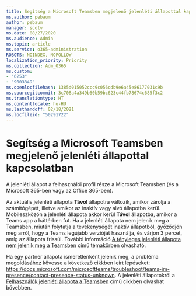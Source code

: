 ```yaml
---
title: Segítség a Microsoft Teamsben megjelenő jelenléti állapottal kapcsolatban
ms.author: pebaum
author: pebaum
manager: scotv
ms.date: 08/27/2020
ms.audience: Admin
ms.topic: article
ms.service: o365-administration
ROBOTS: NOINDEX, NOFOLLOW
localization_priority: Priority
ms.collection: Adm_O365
ms.custom:
- "6253"
- "9003349"
ms.openlocfilehash: 1385d015052ccc9c056cdb9e6a45e86177031c9b
ms.sourcegitcommit: 3c708a4a349b60b59bc623c44fb78674c685f3c2
ms.translationtype: HT
ms.contentlocale: hu-HU
ms.lasthandoff: 02/18/2021
ms.locfileid: "50291722"
---
```

# <a name="help-with-presence-in-microsoft-teams"></a>Segítség a Microsoft Teamsben megjelenő jelenléti állapottal kapcsolatban

A jelenléti állapot a felhasználói profil része a Microsoft Teamsben (és a Microsoft 365-ben vagy az Office 365-ben). 

Az aktuális jelenléti állapota **Távol** állapotra változik, amikor zárolja a számítógépét, illetve amikor az inaktív vagy alvó állapotba kerül. Mobileszközön a jelenléti állapota akkor kerül **Távol** állapotba, amikor a Teams app a háttérben fut. Ha a jelenléti állapota nem jelenik meg a Teamsben, miután folytatja a tevékenységét inaktív állapotból, győződjön meg arról, hogy a Teams legújabb verzióját használja, és várjon 3 percet, amíg az állapota frissül. További információ [A tényleges jelenléti állapota nem jelenik meg a Teamsben](https://docs.microsoft.com/microsoftteams/troubleshoot/teams-im-presence/presence-not-show-actual-status) című témakörben olvasható.

Ha egy partner állapota ismeretlenként jelenik meg, a probléma megoldásához kövesse a következő cikkben leírt lépéseket: https://docs.microsoft.com/microsoftteams/troubleshoot/teams-im-presence/contact-presence-status-unknown.
A jelenléti állapotokról a [Felhasználók jelenléti állapota a Teamsben](https://docs.microsoft.com/microsoftteams/presence-admins) című cikkben olvashat bővebben.

